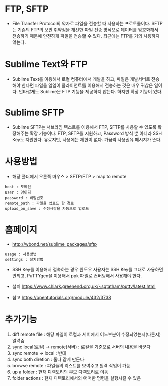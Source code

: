 # FTP, SFTP
- File Transfer Protocol의 약자로 파일을 전송할 때 사용하는 프로토콜이다. SFTP는 기존의 FTP의 보안 취약점을 개선한 파일 전송 방식으로 데이터를 암호화해서 전송하기 때문에 안전하게 파일을 전송할 수 있다. 최근에는 FTP를 거의 사용하지 않는다.

# Sublime Text와 FTP
- Sublime Text를 이용해서 로컬 컴퓨터에서 개발을 하고, 파일은 개발서버로 전송해야 한다면 파일을 일일이 클라이언트를 이용해서 전송하는 것은 매우 귀찮은 일이다. 안타깝게도 Sublime은 FTP 기능을 제공하지 않는다. 하지만 확장 기능이 있다. 

# Sublime SFTP 
- Sublime SFTP는 서브라임 텍스트를 이용해서 FTP, SFTP를 사용할 수 있도록 확장해주는 확장 기능이다. FTP, SFTP를 지원하고, Password 방식 뿐 아니라 SSH Key도 지원한다. 유료지만, 사용에는 제한이 없다. 가끔씩 사용권유 메시지가 뜬다. 

# 사용방법
- 해당 폴더에서 오른쪽 마우스 > SFTP/FTP > map to remote
```
host : 도메인
user : 아이디
password : 비밀번호
remote_path : 파일을 업로드 할 경로
upload_on_save : 수정사항을 자동으로 업로드
```

# 홈페이지
- http://wbond.net/sublime_packages/sftp
```
usage : 사용방법
settings : 설치방법
```
- SSH Key를 이용해서 접속하는 경우 윈도우 사용자는 SSH Key를 그대로 사용하면 안되고, PuTTYgen을 이용해서 ppk 파일로 컨버팅해서 사용해야 한다.
- 설치 https://www.chiark.greenend.org.uk/~sgtatham/putty/latest.html

- 참고 https://opentutorials.org/module/432/3738

# 추가기능
1. diff remote file : 해당 파일이 로컬과 서버에서 어느부분이 수정되었는지(다른지) 알려줌
2. sync local(로컬) -> remote(서버) : 로컬을 기준으로 서버의 내용을 바꾼다
2. sync remote -> local : 반대
2. sync both diretion : 둘다 같게 만든다
3. browse remote : 파일들의 리스트를 보여주고 원격 작업이 가능 
3. up a folder : 현재 디렉토리의 부모 디렉토리로 이동
3. folder actions : 현재 디렉토리에서의 어떠한 명령을 실행시킬 수 있음
